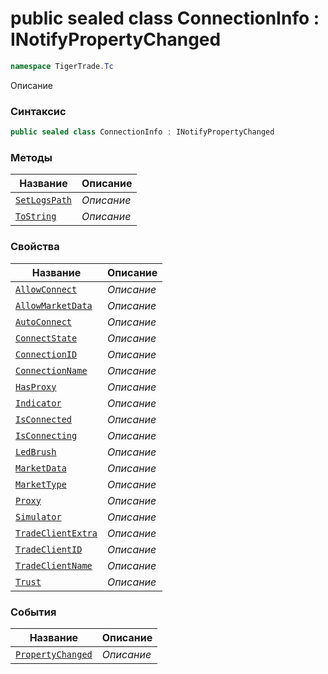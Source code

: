 
# public sealed class ConnectionInfo : INotifyPropertyChanged
```csharp
namespace TigerTrade.Tc
```



Описание

### Синтаксис
```csharp
public sealed class ConnectionInfo : INotifyPropertyChanged
```


### Методы
| Название | Описание |
| --- | --- |
| [`SetLogsPath`](./ConnectionInfo.cs/Методы/SetLogsPath.md) | *Описание* |
| [`ToString`](./ConnectionInfo.cs/Методы/ToString.md) | *Описание* |

### Свойства
| Название | Описание |
| --- | --- |
| [`AllowConnect`](./ConnectionInfo.cs/Свойства/AllowConnect.md) | *Описание* |
| [`AllowMarketData`](./ConnectionInfo.cs/Свойства/AllowMarketData.md) | *Описание* |
| [`AutoConnect`](./ConnectionInfo.cs/Свойства/AutoConnect.md) | *Описание* |
| [`ConnectState`](./ConnectionInfo.cs/Свойства/ConnectState.md) | *Описание* |
| [`ConnectionID`](./ConnectionInfo.cs/Свойства/ConnectionID.md) | *Описание* |
| [`ConnectionName`](./ConnectionInfo.cs/Свойства/ConnectionName.md) | *Описание* |
| [`HasProxy`](./ConnectionInfo.cs/Свойства/HasProxy.md) | *Описание* |
| [`Indicator`](./ConnectionInfo.cs/Свойства/Indicator.md) | *Описание* |
| [`IsConnected`](./ConnectionInfo.cs/Свойства/IsConnected.md) | *Описание* |
| [`IsConnecting`](./ConnectionInfo.cs/Свойства/IsConnecting.md) | *Описание* |
| [`LedBrush`](./ConnectionInfo.cs/Свойства/LedBrush.md) | *Описание* |
| [`MarketData`](./ConnectionInfo.cs/Свойства/MarketData.md) | *Описание* |
| [`MarketType`](./ConnectionInfo.cs/Свойства/MarketType.md) | *Описание* |
| [`Proxy`](./ConnectionInfo.cs/Свойства/Proxy.md) | *Описание* |
| [`Simulator`](./ConnectionInfo.cs/Свойства/Simulator.md) | *Описание* |
| [`TradeClientExtra`](./ConnectionInfo.cs/Свойства/TradeClientExtra.md) | *Описание* |
| [`TradeClientID`](./ConnectionInfo.cs/Свойства/TradeClientID.md) | *Описание* |
| [`TradeClientName`](./ConnectionInfo.cs/Свойства/TradeClientName.md) | *Описание* |
| [`Trust`](./ConnectionInfo.cs/Свойства/Trust.md) | *Описание* |

### События
| Название | Описание |
| --- | --- |
| [`PropertyChanged`](./ConnectionInfo.cs/События/PropertyChanged.md) | *Описание* |



